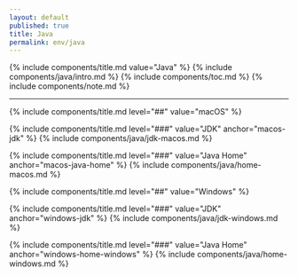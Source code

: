 ```yaml
---
layout: default
published: true
title: Java
permalink: env/java
---
```


{% include components/title.md value="Java" %}
{% include components/java/intro.md %}
{% include components/toc.md %}
{% include components/note.md %}

---

<!-- JDK -->
{% include components/title.md level="##" value="macOS" %}

{% include components/title.md level="###" value="JDK" anchor="macos-jdk" %}
{% include components/java/jdk-macos.md %}

{% include components/title.md level="###" value="Java Home" anchor="macos-java-home" %}
{% include components/java/home-macos.md %}

<!-- Java Home -->
{% include components/title.md level="##" value="Windows" %}

{% include components/title.md level="###" value="JDK" anchor="windows-jdk" %}
{% include components/java/jdk-windows.md %}

{% include components/title.md level="###" value="Java Home" anchor="windows-home-windows" %}
{% include components/java/home-windows.md %}
